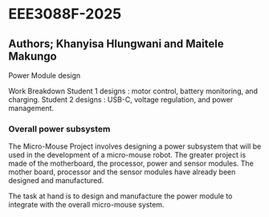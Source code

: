 # EEE3088F-2025
## Authors; Khanyisa Hlungwani and Maitele Makungo
Power Module design

Work Breakdown
Student 1 designs : motor control, battery monitoring, and charging.
Student 2 designs : USB-C, voltage regulation, and power management.

### Overall power subsystem

 The Micro-Mouse Project involves designing a power subsystem that will be used in the development of a micro-mouse robot. 
 The greater project is made of the motherboard, the processor, power and sensor modules. The mother board, processor and the sensor modules have already been designed
 and manufactured. 
 
 The task at hand is to design and manufacture the power module to integrate with the overall micro-mouse system.
 
